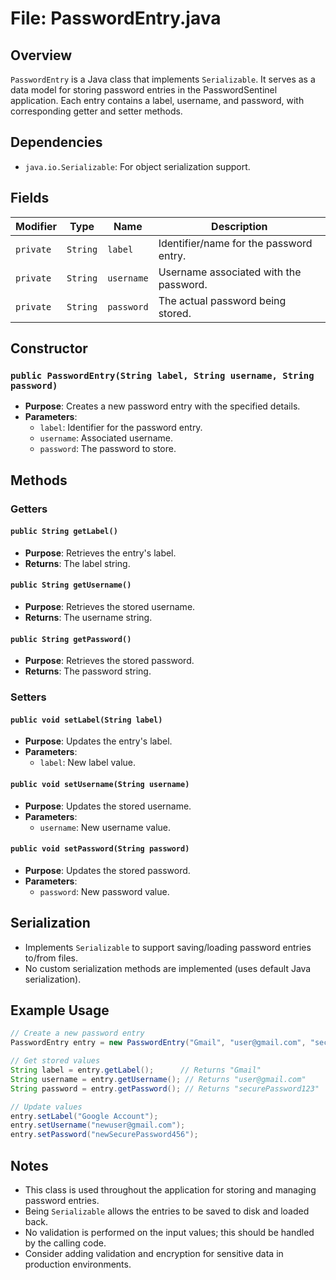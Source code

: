 # File: PasswordEntry.java

## Overview
`PasswordEntry` is a Java class that implements `Serializable`. It serves as a data model for storing password entries in the PasswordSentinel application. Each entry contains a label, username, and password, with corresponding getter and setter methods.

## Dependencies
- `java.io.Serializable`: For object serialization support.

## Fields

| Modifier   | Type     | Name       | Description                               |
|------------|----------|------------|-------------------------------------------|
| `private`  | `String` | `label`    | Identifier/name for the password entry.   |
| `private`  | `String` | `username` | Username associated with the password.    |
| `private`  | `String` | `password` | The actual password being stored.         |

## Constructor

### `public PasswordEntry(String label, String username, String password)`
- **Purpose**: Creates a new password entry with the specified details.
- **Parameters**:
  - `label`: Identifier for the password entry.
  - `username`: Associated username.
  - `password`: The password to store.

## Methods

### Getters

#### `public String getLabel()`
- **Purpose**: Retrieves the entry's label.
- **Returns**: The label string.

#### `public String getUsername()`
- **Purpose**: Retrieves the stored username.
- **Returns**: The username string.

#### `public String getPassword()`
- **Purpose**: Retrieves the stored password.
- **Returns**: The password string.

### Setters

#### `public void setLabel(String label)`
- **Purpose**: Updates the entry's label.
- **Parameters**:
  - `label`: New label value.

#### `public void setUsername(String username)`
- **Purpose**: Updates the stored username.
- **Parameters**:
  - `username`: New username value.

#### `public void setPassword(String password)`
- **Purpose**: Updates the stored password.
- **Parameters**:
  - `password`: New password value.

## Serialization
- Implements `Serializable` to support saving/loading password entries to/from files.
- No custom serialization methods are implemented (uses default Java serialization).

## Example Usage
```java
// Create a new password entry
PasswordEntry entry = new PasswordEntry("Gmail", "user@gmail.com", "securePassword123");

// Get stored values
String label = entry.getLabel();      // Returns "Gmail"
String username = entry.getUsername(); // Returns "user@gmail.com"
String password = entry.getPassword(); // Returns "securePassword123"

// Update values
entry.setLabel("Google Account");
entry.setUsername("newuser@gmail.com");
entry.setPassword("newSecurePassword456");
```

## Notes

- This class is used throughout the application for storing and managing password entries.
- Being `Serializable` allows the entries to be saved to disk and loaded back.
- No validation is performed on the input values; this should be handled by the calling code.
- Consider adding validation and encryption for sensitive data in production environments.